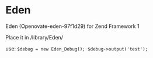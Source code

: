 Eden
====

Eden (Openovate-eden-97f1d29) for Zend Framework 1

Place it in /library/Eden/

use: `$debug = new Eden_Debug(); $debug->output('test'); `
